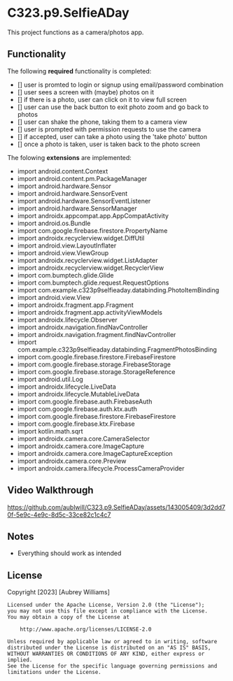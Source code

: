 # C323.p9.SelfieADay
This project functions as a camera/photos app.

## Functionality 
The following **required** functionality is completed:
* [] user is promted to login or signup using email/password combination
* [] user sees a screen with (maybe) photos on it
* [] if there is a photo, user can click on it to view full screen
* [] user can use the back button to exit photo zoom and go back to photos
* [] user can shake the phone, taking them to a camera view
* [] user is prompted with permission requests to use the camera
* [] if accepted, user can take a photo using the 'take photo' button
* [] once a photo is taken, user is taken back to the photo screen

The folowing **extensions** are implemented:

* import android.content.Context
* import android.content.pm.PackageManager
* import android.hardware.Sensor
* import android.hardware.SensorEvent
* import android.hardware.SensorEventListener
* import android.hardware.SensorManager
* import androidx.appcompat.app.AppCompatActivity
* import android.os.Bundle
* import com.google.firebase.firestore.PropertyName
* import androidx.recyclerview.widget.DiffUtil
* import android.view.LayoutInflater
* import android.view.ViewGroup
* import androidx.recyclerview.widget.ListAdapter
* import androidx.recyclerview.widget.RecyclerView
* import com.bumptech.glide.Glide
* import com.bumptech.glide.request.RequestOptions
* import com.example.c323p9selfieaday.databinding.PhotoItemBinding
* import android.view.View
* import androidx.fragment.app.Fragment
* import androidx.fragment.app.activityViewModels
* import androidx.lifecycle.Observer
* import androidx.navigation.findNavController
* import androidx.navigation.fragment.findNavController
* import com.example.c323p9selfieaday.databinding.FragmentPhotosBinding
* import com.google.firebase.firestore.FirebaseFirestore
* import com.google.firebase.storage.FirebaseStorage
* import com.google.firebase.storage.StorageReference
* import android.util.Log
* import androidx.lifecycle.LiveData
* import androidx.lifecycle.MutableLiveData
* import com.google.firebase.auth.FirebaseAuth
* import com.google.firebase.auth.ktx.auth
* import com.google.firebase.firestore.FirebaseFirestore
* import com.google.firebase.ktx.Firebase
* import kotlin.math.sqrt
* import androidx.camera.core.CameraSelector
* import androidx.camera.core.ImageCapture
* import androidx.camera.core.ImageCaptureException
* import androidx.camera.core.Preview
* import androidx.camera.lifecycle.ProcessCameraProvider
  
## Video Walkthrough 




https://github.com/aublwill/C323.p9.SelfieADay/assets/143005409/3d2dd70f-5e9c-4e9c-8d5c-33ce82c1c4c7



## Notes
* Everything should work as intended

## License
Copyright [2023] [Aubrey Williams]

    Licensed under the Apache License, Version 2.0 (the "License");
    you may not use this file except in compliance with the License.
    You may obtain a copy of the License at

        http://www.apache.org/licenses/LICENSE-2.0

    Unless required by applicable law or agreed to in writing, software
    distributed under the License is distributed on an "AS IS" BASIS,
    WITHOUT WARRANTIES OR CONDITIONS OF ANY KIND, either express or implied.
    See the License for the specific language governing permissions and
    limitations under the License.
